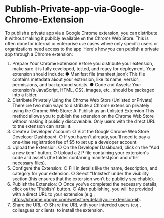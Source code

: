 # Publish-Private-app-via-Google-Chrome-Extension
To publish a private app via a Google Chrome extension, you can distribute it without making it
publicly available on the Chrome Web Store. This is often done for internal or enterprise use
cases where only specific users or organizations need access to the app. Here's how you can
publish a private app through a Chrome extension:
1. Prepare Your Chrome Extension
Before you distribute your extension, make sure it is fully developed, tested, and ready for
deployment. Your extension should include:
● Manifest file (manifest.json): This file contains metadata about your extension, like
its name, version, permissions, and background scripts.
● Code and Assets: Your extension’s JavaScript, HTML, CSS, images, etc., should be
packaged into a folder.
2. Distribute Privately Using the Chrome Web Store (Unlisted or Private)
There are two main ways to distribute a Chrome extension privately using the Chrome Web
Store:
A. Publish as an Unlisted Extension
This method allows you to publish the extension on the Chrome Web Store without making it
publicly discoverable. Only users with the direct URL to the extension can install it.
1. Create a Developer Account:
○ Visit the Google Chrome Web Store Developer Dashboard.
○ If you haven't already, you'll need to pay a one-time registration fee of $5 to set
up a developer account.
2. Upload the Extension:
○ On the Developer Dashboard, click on the "Add a new item" button.
○ Upload a ZIP file containing your extension's code and assets (the folder
containing manifest.json and other necessary files).
3. Configure the Extension:
○ Fill in details like the name, description, and category for your extension.
○ Select “Unlisted” under the visibility section (this ensures that the extension won’t
be publicly searchable).
4. Publish the Extension:
○ Once you've completed the necessary details, click on the "Publish" button.
○ After publishing, you will be provided with a direct URL to your extension (e.g.,
https://chrome.google.com/webstore/detail/your-extension-id).
5. Share the URL:
○ Share the URL with your intended users (e.g., colleagues or clients) to install the
extension.
